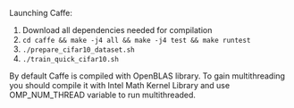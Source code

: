 Launching Caffe:

1. Download all dependencies needed for compilation
1. `cd caffe && make -j4 all && make -j4 test && make runtest`
1. `./prepare_cifar10_dataset.sh`
1. `./train_quick_cifar10.sh`

By default Caffe is compiled with OpenBLAS library.
To gain multithreading you should compile it with Intel Math Kernel Library
 and use OMP_NUM_THREAD variable to run multithreaded.
